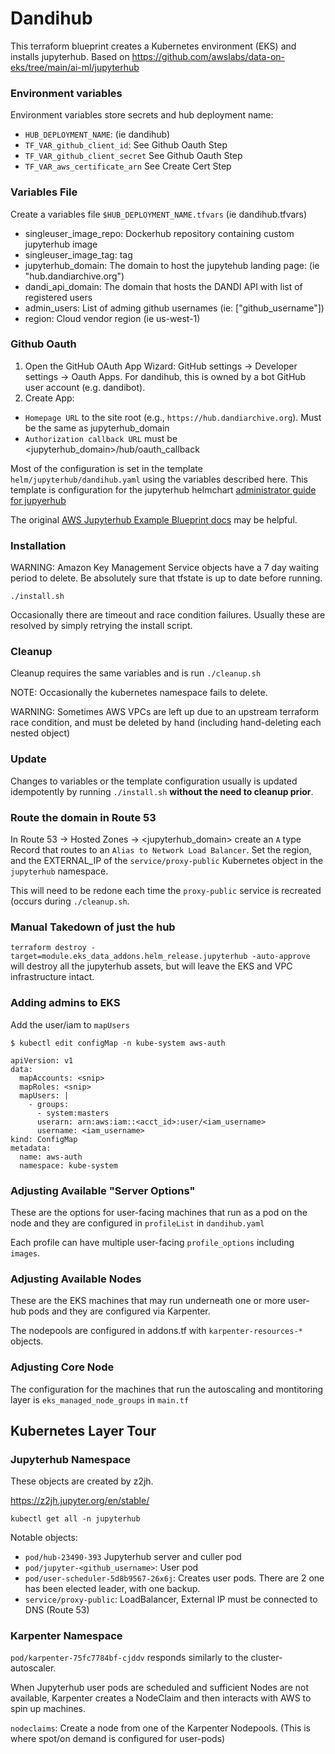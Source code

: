 # Dandihub

This terraform blueprint creates a Kubernetes environment (EKS) and installs jupyterhub.
Based on https://github.com/awslabs/data-on-eks/tree/main/ai-ml/jupyterhub

### Environment variables

Environment variables store secrets and hub deployment name:
  - `HUB_DEPLOYMENT_NAME`: (ie dandihub)
  - `TF_VAR_github_client_id`: See Github Oauth Step
  - `TF_VAR_github_client_secret` See Github Oauth Step
  - `TF_VAR_aws_certificate_arn` See Create Cert Step

### Variables File

Create a variables file `$HUB_DEPLOYMENT_NAME.tfvars` (ie dandihub.tfvars)

 - singleuser_image_repo: Dockerhub repository containing custom jupyterhub image
 - singleuser_image_tag: tag
 - jupyterhub_domain: The domain to host the jupytehub landing page: (ie "hub.dandiarchive.org")
 - dandi_api_domain: The domain that hosts the DANDI API with list of registered users
 - admin_users: List of adming github usernames (ie: ["github_username"])
 - region: Cloud vendor region (ie us-west-1)

### Github Oauth

1. Open the GitHub OAuth App Wizard: GitHub settings -> Developer settings -> Oauth Apps.
   For dandihub, this is owned by a bot GitHub user account (e.g. dandibot).
2. Create App:
  - `Homepage URL` to the site root (e.g., `https://hub.dandiarchive.org`). Must be the same as jupyterhub_domain
  - `Authorization callback URL` must be <jupyterhub_domain>/hub/oauth_callback


Most of the configuration is set in the template `helm/jupyterhub/dandihub.yaml` using the variables described here.
This template is configuration for the jupyterhub helmchart [administrator guide for jupyerhub](https://z2jh.jupyter.org/en/stable/administrator/index.html)


The original [AWS Jupyterhub Example Blueprint docs](https://awslabs.github.io/data-on-eks/docs/blueprints/ai-ml/jupyterhub) may be helpful.

### Installation

WARNING: Amazon Key Management Service objects have a 7 day waiting period to delete.
Be absolutely sure that tfstate is up to date before running.

`./install.sh`

Occasionally there are timeout and race condition failures.
Usually these are resolved by simply retrying the install script.


### Cleanup

Cleanup requires the same variables and is run `./cleanup.sh`

NOTE: Occasionally the kubernetes namespace fails to delete.

WARNING: Sometimes AWS VPCs are left up due to an upstream terraform race condition, and must be deleted by hand (including hand-deleting each nested object)

### Update

Changes to variables or the template configuration usually is updated idempotently by running
`./install.sh` **without the need to cleanup prior**.

### Route the domain in Route 53

In Route 53 -> Hosted Zones -> <jupyterhub_domain> create an `A` type Record that routes to an
`Alias to Network Load Balancer`. Set the region, and the EXTERNAL_IP of the `service/proxy-public`
Kubernetes object in the `jupyterhub` namespace.

This will need to be redone each time the `proxy-public` service is recreated (occurs during
`./cleanup.sh`.

### Manual Takedown of just the hub

`terraform destroy -target=module.eks_data_addons.helm_release.jupyterhub -auto-approve` will
destroy all the jupyterhub assets, but will leave the EKS and VPC infrastructure intact.

### Adding admins to EKS

Add the user/iam to `mapUsers`

`$ kubectl edit configMap -n kube-system aws-auth`

```
apiVersion: v1
data:
  mapAccounts: <snip>
  mapRoles: <snip>
  mapUsers: |
    - groups:
      - system:masters
      userarn: arn:aws:iam::<acct_id>:user/<iam_username>
      username: <iam_username>
kind: ConfigMap
metadata:
  name: aws-auth
  namespace: kube-system
```

### Adjusting Available "Server Options"

These are the options for user-facing machines that run as a pod on the node and they are configured
in `profileList` in `dandihub.yaml`

Each profile can have multiple user-facing `profile_options` including `images`.

### Adjusting Available Nodes

These are the EKS machines that may run underneath one or more user-hub pods and they are configured via Karpenter.

The nodepools are configured in addons.tf with `karpenter-resources-*` objects.

### Adjusting Core Node

The configuration for the machines that run the autoscaling and montitoring layer is `eks_managed_node_groups` in `main.tf`

## Kubernetes Layer Tour

### Jupyterhub Namespace

These objects are created by z2jh.

https://z2jh.jupyter.org/en/stable/

`kubectl get all -n jupyterhub`

Notable objects:

  - `pod/hub-23490-393` Jupyterhub server and culler pod
  - `pod/jupyter-<github_username>`: User pod
  - `pod/user-scheduler-5d8b9567-26x6j`: Creates user pods. There are 2 one has been elected leader, with one backup.
  - `service/proxy-public`: LoadBalancer, External IP must be connected to DNS (Route 53)

### Karpenter Namespace

`pod/karpenter-75fc7784bf-cjddv` responds similarly to the cluster-autoscaler.

When Jupyterhub user pods are scheduled and sufficient Nodes are not available, Karpenter creates a NodeClaim and then interacts with AWS to spin up machines.

  `nodeclaims`: Create a node from one of the Karpenter Nodepools. (This is where spot/on demand is configured for user-pods)
